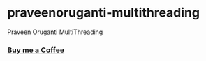 # praveenoruganti-multithreading
 Praveen Oruganti MultiThreading

### [Buy me a Coffee](http://bit.ly/2WryDT8)
